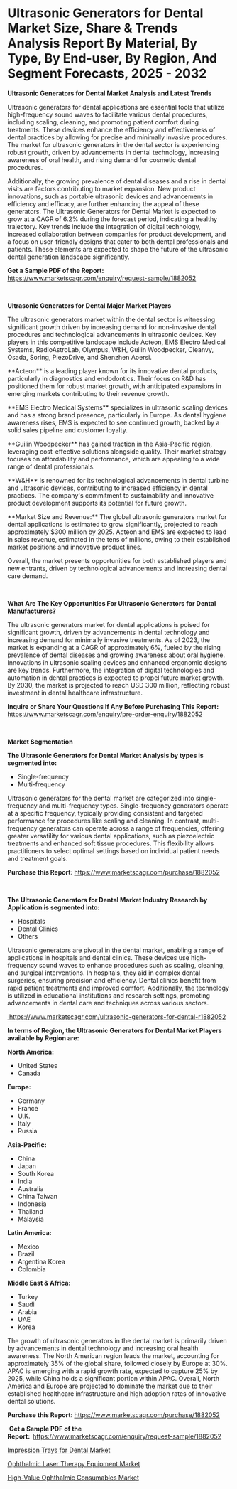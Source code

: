 <p><h1>Ultrasonic Generators for Dental Market Size, Share & Trends Analysis Report By Material, By Type, By End-user, By Region, And Segment Forecasts, 2025 - 2032</h1></p><p><strong>Ultrasonic Generators for Dental Market Analysis and Latest Trends</strong></p>
<p><p>Ultrasonic generators for dental applications are essential tools that utilize high-frequency sound waves to facilitate various dental procedures, including scaling, cleaning, and promoting patient comfort during treatments. These devices enhance the efficiency and effectiveness of dental practices by allowing for precise and minimally invasive procedures. The market for ultrasonic generators in the dental sector is experiencing robust growth, driven by advancements in dental technology, increasing awareness of oral health, and rising demand for cosmetic dental procedures. </p><p>Additionally, the growing prevalence of dental diseases and a rise in dental visits are factors contributing to market expansion. New product innovations, such as portable ultrasonic devices and advancements in efficiency and efficacy, are further enhancing the appeal of these generators. The Ultrasonic Generators for Dental Market is expected to grow at a CAGR of 6.2% during the forecast period, indicating a healthy trajectory. Key trends include the integration of digital technology, increased collaboration between companies for product development, and a focus on user-friendly designs that cater to both dental professionals and patients. These elements are expected to shape the future of the ultrasonic dental generation landscape significantly.</p></p>
<p><strong>Get a Sample PDF of the Report:&nbsp;</strong> <a href="https://www.marketscagr.com/enquiry/request-sample/1882052?utm_campaign=2031&utm_medium=2&utm_source=Github&utm_content=ia&utm_term=05032025&utm_id=ultrasonic-generators-for-dental">https://www.marketscagr.com/enquiry/request-sample/1882052</a></p>
<p>&nbsp;</p>
<p><strong>Ultrasonic Generators for Dental Major Market Players</strong></p>
<p><p>The ultrasonic generators market within the dental sector is witnessing significant growth driven by increasing demand for non-invasive dental procedures and technological advancements in ultrasonic devices. Key players in this competitive landscape include Acteon, EMS Electro Medical Systems, RadioAstroLab, Olympus, W&H, Guilin Woodpecker, Cleanvy, Osada, Soring, PiezoDrive, and Shenzhen Aoersi.</p><p>**Acteon** is a leading player known for its innovative dental products, particularly in diagnostics and endodontics. Their focus on R&D has positioned them for robust market growth, with anticipated expansions in emerging markets contributing to their revenue growth.</p><p>**EMS Electro Medical Systems** specializes in ultrasonic scaling devices and has a strong brand presence, particularly in Europe. As dental hygiene awareness rises, EMS is expected to see continued growth, backed by a solid sales pipeline and customer loyalty.</p><p>**Guilin Woodpecker** has gained traction in the Asia-Pacific region, leveraging cost-effective solutions alongside quality. Their market strategy focuses on affordability and performance, which are appealing to a wide range of dental professionals.</p><p>**W&H** is renowned for its technological advancements in dental turbine and ultrasonic devices, contributing to increased efficiency in dental practices. The company's commitment to sustainability and innovative product development supports its potential for future growth.</p><p>**Market Size and Revenue:** The global ultrasonic generators market for dental applications is estimated to grow significantly, projected to reach approximately $300 million by 2025. Acteon and EMS are expected to lead in sales revenue, estimated in the tens of millions, owing to their established market positions and innovative product lines.</p><p>Overall, the market presents opportunities for both established players and new entrants, driven by technological advancements and increasing dental care demand.</p></p>
<p>&nbsp;</p>
<p><strong>What Are The Key Opportunities For Ultrasonic Generators for Dental Manufacturers?</strong></p>
<p><p>The ultrasonic generators market for dental applications is poised for significant growth, driven by advancements in dental technology and increasing demand for minimally invasive treatments. As of 2023, the market is expanding at a CAGR of approximately 6%, fueled by the rising prevalence of dental diseases and growing awareness about oral hygiene. Innovations in ultrasonic scaling devices and enhanced ergonomic designs are key trends. Furthermore, the integration of digital technologies and automation in dental practices is expected to propel future market growth. By 2030, the market is projected to reach USD 300 million, reflecting robust investment in dental healthcare infrastructure.</p></p>
<p><strong>Inquire or Share Your Questions If Any Before Purchasing This Report:</strong> <a href="https://www.marketscagr.com/enquiry/pre-order-enquiry/1882052?utm_campaign=2031&utm_medium=2&utm_source=Github&utm_content=ia&utm_term=05032025&utm_id=ultrasonic-generators-for-dental">https://www.marketscagr.com/enquiry/pre-order-enquiry/1882052</a></p>
<p>&nbsp;</p>
<p><strong>Market Segmentation</strong></p>
<p><strong>The Ultrasonic Generators for Dental Market Analysis by types is segmented into:</strong></p>
<p><ul><li>Single-frequency</li><li>Multi-frequency</li></ul></p>
<p><p>Ultrasonic generators for the dental market are categorized into single-frequency and multi-frequency types. Single-frequency generators operate at a specific frequency, typically providing consistent and targeted performance for procedures like scaling and cleaning. In contrast, multi-frequency generators can operate across a range of frequencies, offering greater versatility for various dental applications, such as piezoelectric treatments and enhanced soft tissue procedures. This flexibility allows practitioners to select optimal settings based on individual patient needs and treatment goals.</p></p>
<p><strong>Purchase this Report:&nbsp;</strong><a href="https://www.marketscagr.com/purchase/1882052?utm_campaign=2031&utm_medium=2&utm_source=Github&utm_content=ia&utm_term=05032025&utm_id=ultrasonic-generators-for-dental">https://www.marketscagr.com/purchase/1882052</a></p>
<p>&nbsp;</p>
<p><strong>The Ultrasonic Generators for Dental Market Industry Research by Application is segmented into:</strong></p>
<p><ul><li>Hospitals</li><li>Dental Clinics</li><li>Others</li></ul></p>
<p><p>Ultrasonic generators are pivotal in the dental market, enabling a range of applications in hospitals and dental clinics. These devices use high-frequency sound waves to enhance procedures such as scaling, cleaning, and surgical interventions. In hospitals, they aid in complex dental surgeries, ensuring precision and efficiency. Dental clinics benefit from rapid patient treatments and improved comfort. Additionally, the technology is utilized in educational institutions and research settings, promoting advancements in dental care and techniques across various sectors.</p></p>
<p><a href="https://www.marketscagr.com/ultrasonic-generators-for-dental-r1882052?utm_campaign=2031&utm_medium=2&utm_source=Github&utm_content=ia&utm_term=05032025&utm_id=ultrasonic-generators-for-dental">&nbsp;https://www.marketscagr.com/ultrasonic-generators-for-dental-r1882052</a></p>
<p><strong>In terms of Region, the Ultrasonic Generators for Dental Market Players available by Region are:</strong></p>
<p>
    <p> <strong> North America: </strong>
        <ul>
            <li>United States</li>
            <li>Canada</li>
        </ul>
        </p> 
    <p> <strong> Europe: </strong>
        <ul>
            <li>Germany</li>
            <li>France</li>
            <li>U.K.</li>
            <li>Italy</li>
            <li>Russia</li>
        </ul>
        </p> 
    <p> <strong> Asia-Pacific: </strong>
        <ul>
            <li>China</li>
            <li>Japan</li>
            <li>South Korea</li>
            <li>India</li>
            <li>Australia</li>
            <li>China Taiwan</li>
            <li>Indonesia</li>
            <li>Thailand</li>
            <li>Malaysia</li>
        </ul>
        </p> 
    <p> <strong> Latin America: </strong>
        <ul>
            <li>Mexico</li>
            <li>Brazil</li>
            <li>Argentina Korea</li>
            <li>Colombia</li>
        </ul>
        </p> 
    <p> <strong> Middle East & Africa: </strong>
        <ul>
            <li>Turkey</li>
            <li>Saudi</li>
            <li>Arabia</li>
            <li>UAE</li>
            <li>Korea</li>
        </ul>
    </p>
    </p>
<p><p>The growth of ultrasonic generators in the dental market is primarily driven by advancements in dental technology and increasing oral health awareness. The North American region leads the market, accounting for approximately 35% of the global share, followed closely by Europe at 30%. APAC is emerging with a rapid growth rate, expected to capture 25% by 2025, while China holds a significant portion within APAC. Overall, North America and Europe are projected to dominate the market due to their established healthcare infrastructure and high adoption rates of innovative dental solutions.</p></p>
<p><strong>Purchase this Report: </strong><a href="https://www.marketscagr.com/purchase/1882052?utm_campaign=2031&utm_medium=2&utm_source=Github&utm_content=ia&utm_term=05032025&utm_id=ultrasonic-generators-for-dental">https://www.marketscagr.com/purchase/1882052</a></p>
<p>&nbsp;<strong>Get a Sample PDF of the Report:&nbsp;&nbsp;</strong><a href="https://www.marketscagr.com/enquiry/request-sample/1882052?utm_campaign=2031&utm_medium=2&utm_source=Github&utm_content=ia&utm_term=05032025&utm_id=ultrasonic-generators-for-dental">https://www.marketscagr.com/enquiry/request-sample/1882052</a></p>
<p><strong></strong></p>
<p><p><a href="https://github.com/wilzeryammy/Market-Research-Report-List-1/blob/main/impression-trays-for-dental-market.md?utm_campaign=2031&utm_medium=2&utm_source=Github&utm_content=ia&utm_term=05032025&utm_id=ultrasonic-generators-for-dental">Impression Trays for Dental Market</a></p><p><a href="https://github.com/firdwsermald/Market-Research-Report-List-1/blob/main/ophthalmic-laser-therapy-equipment-market.md?utm_campaign=2031&utm_medium=2&utm_source=Github&utm_content=ia&utm_term=05032025&utm_id=ultrasonic-generators-for-dental">Ophthalmic Laser Therapy Equipment Market</a></p><p><a href="https://github.com/PeterParrish5/Market-Research-Report-List-7/blob/main/high-value-ophthalmic-consumables-market.md?utm_campaign=2031&utm_medium=2&utm_source=Github&utm_content=ia&utm_term=05032025&utm_id=ultrasonic-generators-for-dental">High-Value Ophthalmic Consumables Market</a></p></p>